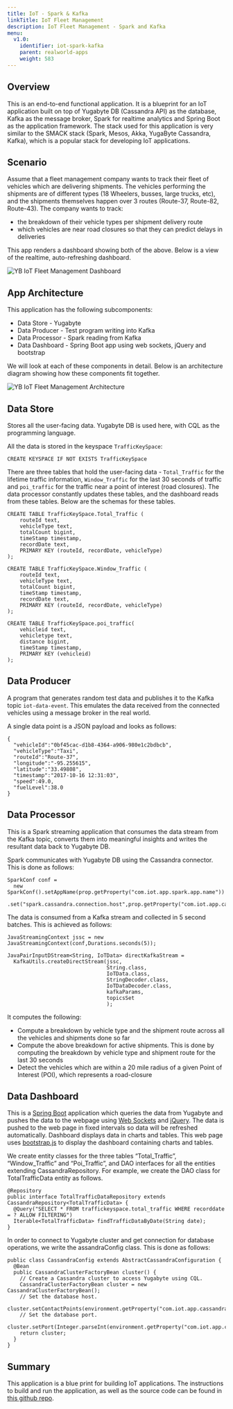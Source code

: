```yaml
---
title: IoT - Spark & Kafka
linkTitle: IoT Fleet Management
description: IoT Fleet Management - Spark and Kafka
menu:
  v1.0:
    identifier: iot-spark-kafka
    parent: realworld-apps
    weight: 583
---
```


## Overview

This is an end-to-end functional application. It is a blueprint for an IoT application built on top of Yugabyte DB (Cassandra API) as the database, Kafka as the message broker, Spark for realtime analytics and Spring Boot as the application framework. The stack used for this application is very similar to the SMACK stack (Spark, Mesos, Akka, YugaByte Cassandra, Kafka), which is a popular stack for developing IoT applications.


## Scenario

Assume that a fleet management company wants to track their fleet of vehicles which are delivering shipments. The vehicles performing the shipments are of different types (18 Wheelers, busses, large trucks, etc), and the shipments themselves happen over 3 routes (Route-37, Route-82, Route-43). The company wants to track:

- the breakdown of their vehicle types per shipment delivery route
- which vehicles are near road closures so that they can predict delays in deliveries

This app renders a dashboard showing both of the above. Below is a view of the realtime, auto-refreshing dashboard.

![YB IoT Fleet Management Dashboard](/images/develop/realworld-apps/iot-spark-kafka/yb-iot-fleet-management-screenshot.png)


## App Architecture

This application has the following subcomponents:

- Data Store - Yugabyte
- Data Producer - Test program writing into Kafka
- Data Processor - Spark reading from Kafka
- Data Dashboard - Spring Boot app using web sockets, jQuery and bootstrap

We will look at each of these components in detail. Below is an architecture diagram showing how these components fit together.

![YB IoT Fleet Management Architecture](/images/develop/realworld-apps/iot-spark-kafka/yb-iot-fleet-mgmt-arch.png)


## Data Store
Stores all the user-facing data. Yugabyte DB is used here, with CQL as the programming language.

All the data is stored in the keyspace `TrafficKeySpace`:
```
CREATE KEYSPACE IF NOT EXISTS TrafficKeySpace
```

There are three tables that hold the user-facing data - `Total_Traffic` for the lifetime traffic information, `Window_Traffic` for the last 30 seconds of traffic and `poi_traffic` for the traffic near a point of interest (road closures). The data processor constantly updates these tables, and the dashboard reads from these tables. Below are the schemas for these tables.

```
CREATE TABLE TrafficKeySpace.Total_Traffic (
    routeId text,
    vehicleType text,
    totalCount bigint,
    timeStamp timestamp,
    recordDate text,
    PRIMARY KEY (routeId, recordDate, vehicleType)
);

CREATE TABLE TrafficKeySpace.Window_Traffic (
    routeId text,
    vehicleType text,
    totalCount bigint,
    timeStamp timestamp,
    recordDate text,
    PRIMARY KEY (routeId, recordDate, vehicleType)
);

CREATE TABLE TrafficKeySpace.poi_traffic(
    vehicleid text,
    vehicletype text,
    distance bigint,
    timeStamp timestamp,
    PRIMARY KEY (vehicleid)
);
```


## Data Producer
A program that generates random test data and publishes it to the Kafka topic `iot-data-event`. This emulates the data received from the connected vehicles using a message broker in the real world.

A single data point is a JSON payload and looks as follows:
```
{
  "vehicleId":"0bf45cac-d1b8-4364-a906-980e1c2bdbcb",
  "vehicleType":"Taxi",
  "routeId":"Route-37",
  "longitude":"-95.255615",
  "latitude":"33.49808",
  "timestamp":"2017-10-16 12:31:03",
  "speed":49.0,
  "fuelLevel":38.0
}
```

## Data Processor

This is a Spark streaming application that consumes the data stream from the Kafka topic, converts them into meaningful insights and writes the resultant data back to Yugabyte DB.

Spark communicates with Yugabyte DB using the Cassandra connector. This is done as follows:
```
SparkConf conf =
  new SparkConf().setAppName(prop.getProperty("com.iot.app.spark.app.name"))
                 .set("spark.cassandra.connection.host",prop.getProperty("com.iot.app.cassandra.host"))
```

The data is consumed from a Kafka stream and collected in 5 second batches. This is achieved as follows:

```
JavaStreamingContext jssc = new JavaStreamingContext(conf,Durations.seconds(5));

JavaPairInputDStream<String, IoTData> directKafkaStream =
  KafkaUtils.createDirectStream(jssc,
                                String.class,
                                IoTData.class,
                                StringDecoder.class,
                                IoTDataDecoder.class,
                                kafkaParams,
                                topicsSet
                                );
```


It computes the following:

- Compute a breakdown by vehicle type and the shipment route across all the vehicles and shipments done so far
- Compute the above breakdown for active shipments. This is done by computing the breakdown by vehicle type and shipment route for the last 30 seconds
- Detect the vehicles which are within a 20 mile radius of a given Point of Interest (POI), which represents a road-closure



## Data Dashboard

This is a [Spring Boot](http://projects.spring.io/spring-boot/) application which queries the data from Yugabyte and pushes the data to the webpage using [Web Sockets](http://docs.spring.io/spring/docs/current/spring-framework-reference/html/websocket.html#websocket-intro) and [jQuery](https://jquery.com/). The data is pushed to the web page in fixed intervals so data will be refreshed automatically. Dashboard displays data in charts and tables. This web page uses [bootstrap.js](http://getbootstrap.com/) to display the dashboard containing charts and tables.

We create entity classes for the three tables “Total_Traffic”, “Window_Traffic” and “Poi_Traffic”, and DAO interfaces for all the entities extending CassandraRepository. For example, we create the DAO class for TotalTrafficData entity as follows.

```
@Repository
public interface TotalTrafficDataRepository extends CassandraRepository<TotalTrafficData> {
  @Query("SELECT * FROM traffickeyspace.total_traffic WHERE recorddate = ? ALLOW FILTERING")
  Iterable<TotalTrafficData> findTrafficDataByDate(String date);   
}
```


In order to connect to Yugabyte cluster and get connection for database operations, we write the assandraConfig class. This is done as follows:

```
public class CassandraConfig extends AbstractCassandraConfiguration {
  @Bean
  public CassandraClusterFactoryBean cluster() {
    // Create a Cassandra cluster to access Yugabyte using CQL.
    CassandraClusterFactoryBean cluster = new CassandraClusterFactoryBean();
    // Set the database host.
    cluster.setContactPoints(environment.getProperty("com.iot.app.cassandra.host"));
    // Set the database port.
    cluster.setPort(Integer.parseInt(environment.getProperty("com.iot.app.cassandra.port")));
    return cluster;
  }
}
```


## Summary

This application is a blue print for building IoT applications. The instructions to build and run the application, as well as the source code can be found in [this github repo](https://github.com/Yugabyte/yb-iot-fleet-management).
